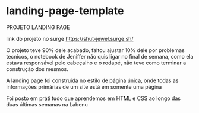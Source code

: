 # landing-page-template

PROJETO LANDING PAGE

link do projeto no surge https://shut-jewel.surge.sh/

O projeto teve 90% dele acabado, faltou ajustar 10% dele por problemas tecnicos, o notebook de Jeniffer não quis ligar no final de semana, como ela estava responsável pelo cabeçalho e o rodapé, não teve como terminar a construção dos mesmos.

A landing page foi construida no estilo de página única, onde todas as informações primárias de um site está em somente uma página

Foi posto em práti tudo que aprendemos em HTML e CSS ao longo das duas últimas semanas na Labenu
